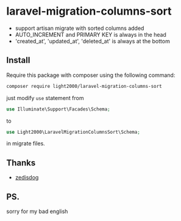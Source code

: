 laravel-migration-columns-sort
=====================

- support artisan migrate with sorted columns added
- AUTO_INCREMENT and PRIMARY KEY is always in the head
- 'created_at', 'updated_at', 'deleted_at' is always at the bottom

## Install

Require this package with composer using the following command:

```bash
composer require light2000/laravel-migration-columns-sort
```

just modify `use` statement from

```php
use Illuminate\Support\Facades\Schema;
```

to

```php
use Light2000\LaravelMigrationColumnsSort\Schema;
```

in migrate files.

## Thanks

- [zedisdog](https://github.com/zedisdog)

## PS.

sorry for my bad english